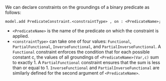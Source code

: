 We can declare constraints on the groundings of a binary predicate as follows:

`model.add PredicateConstraint.<constraintType> , on : <PredicateName>;`

* `<PredicateName>` is the name of the predicate on which the constraint is applied.
* `<constraintType>` can take one of four values: `Functional`, `PartialFunctional`, `InverseFunctional`, and `PartialInverseFunctional`. A `Functional` constraint enforces the condition that for each possible constant c, the values of all groundings of `<PredicateName>(Var,c)` sum to exactly 1. A `PartialFunctional` constraint ensures that the sum is less than or equal to 1. `InverseFunctional` and `PartialInverseFunctional` are similarly defined for the second argument of `<PredicateName>`.
